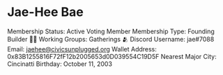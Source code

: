 # Jae-Hee Bae

Membership Status: Active Voting Member
Membership Type: Founding Builder 🧑‍🚀 
Working Groups: Gatherings 🫂
Discord Username: jae#7088
Email: jaehee@civicsunplugged.org
Wallet Address: 0x83B1255816F72fF12b2005653d0D039554C19D5F
Nearest Major City: Cincinatti
Birthday: October 11, 2003